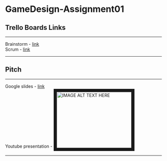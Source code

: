 # GameDesign-Assignment01

## Trello Boards Links
***

Brainstorm - [link](https://trello.com/b/fcgsUdT9/brainstorm-ca1-pandoras-box)
<br />
Scrum - [link](https://trello.com/b/ieOV2o3q/ca1-pandoras-box)

***
## Pitch
***

Google slides - [link](https://docs.google.com/presentation/d/1KClzROpYA486kBuBbJTN4kOGRkNRQQVlqt65r2l42Qo/edit?usp=sharing)
<br />
Youtube presentation - <a href="http://www.youtube.com/watch?feature=player_embedded&v=YOUTUBE_VIDEO_ID_HERE
" target="_blank"><img src="http://img.youtube.com/vi/YOUTUBE_VIDEO_ID_HERE/0.jpg" 
alt="IMAGE ALT TEXT HERE" width="240" height="180" border="10" /></a>

***
